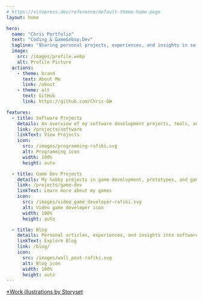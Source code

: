 ```yaml
---
# https://vitepress.dev/reference/default-theme-home-page
layout: home

hero:
  name: "Chris Portfolio"
  text: "Coding & Game&nbsp;Dev"
  tagline: "Sharing personal projects, experiences, and insights in software & game development"
  image:
    src: /images/profile.webp
    alt: Profile Picture
  actions:
    - theme: brand
      text: About Me
      link: /about
    - theme: alt
      text: GitHub
      link: https://github.com/Chris-GW

features:
  - title: Software Projects
    details: An overview of my software development projects, tools, and applications.
    link: /projects/software
    linkText: View Projects
    icon:
      src: /images/programming-rafiki.svg
      alt: Programming icon
      width: 100%
      height: auto

  - title: Game Dev Projects
    details: My hobby projects in game development, prototypes, and game jam entries.
    link: /projects/game-dev
    linkText: Learn more about my games
    icon:
      src: /images/video_game_developer-rafiki.svg
      alt: Video game developer icon
      width: 100%
      height: auto

  - title: Blog
    details: Personal articles, experiences, and insights into software and game development.
    linkText: Explore Blog
    link: /blog/
    icon:
      src: /images/wall_post-rafiki.svg
      alt: Blog icon
      width: 100%
      height: auto
---
```


<!-- Needed attribution for using the feature images -->

<a href="https://storyset.com/work" target="_blank" class="float-right">\*Work illustrations by Storyset</a>
